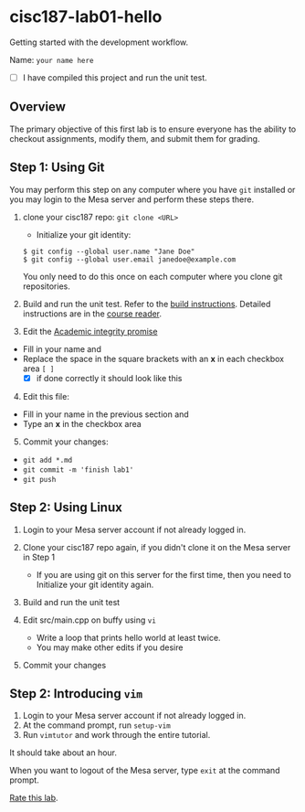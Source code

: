 # cisc187-lab01-hello
Getting started with the development workflow.

Name: `your name here`

- [ ] I have compiled this project and run the unit test.

## Overview
The primary objective of this first lab is to ensure 
everyone has the ability to checkout assignments,
modify them, and submit them for grading.

## Step 1: Using Git
You may perform this step on any computer where you have `git` installed
or you may login to the Mesa server and perform these steps there.

1. clone your cisc187 repo: `git clone <URL>`
   - Initialize your git identity:
   
   ```
   $ git config --global user.name "Jane Doe"
   $ git config --global user.email janedoe@example.com
   ```
   
   You only need to do this once on each computer where you clone git repositories.
   
2. Build and run the unit test.
   Refer to the [build instructions](COMPILING.md).
   Detailed instructions are in the [course reader](https://daveparillo.github.io/intermediate-cpp/).
3. Edit the [Academic integrity promise](integrity.md)

  - Fill in your name and
  - Replace the space in the square brackets with an **x** in each checkbox area `[ ]`
    - [x] if done correctly it should look like this

4. Edit this file:

  - Fill in your name in the previous section and
  - Type an **x** in the checkbox area

5. Commit your changes:

  - `git add *.md`
  - `git commit -m 'finish lab1'`
  - `git push`

## Step 2: Using Linux
1. Login to your Mesa server account if not already logged in.
2. Clone your cisc187 repo again, if you didn't clone it on the Mesa server in Step 1
   
   - If you are using git on this server for the first time, 
     then you need to Initialize your git identity again.
     
3. Build and run the unit test
4. Edit src/main.cpp on buffy using `vi`
   
   - Write a loop that prints hello world at least twice.
   - You may make other edits if you desire
   
5. Commit your changes

## Step 2: Introducing `vim`
1. Login to your Mesa server account if not already logged in.
2. At the command prompt, run `setup-vim`
3. Run `vimtutor` and work through the entire tutorial.

It should take about an hour.

When you want to logout of the Mesa server, type `exit` at the command prompt.

[Rate this lab](https://forms.gle/mGxgWw4DABPR3Hff9).
